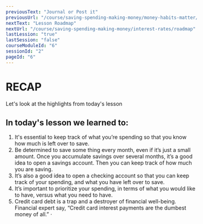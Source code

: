 ```yaml
---
previousText: "Journal or Post it"
previousUrl: "/course/saving-spending-making-money/money-habits-matter/journal-or-post-it"
nextText: "Lesson Roadmap"
nextUrl: "/course/saving-spending-making-money/interest-rates/roadmap"
lastLession: "true"
lastSession: "false"
courseModuleId: "6"
sessionId: "2"
pageId: "6"
---
```



# RECAP

<sparkle-character-intro position="right" character="jen">
Let's look at the highlights from today's lesson
</sparkle-character-intro>

## In today's lesson we learned to:
1. It's essential to keep track of what you’re spending so that you know how much is left over to save.
2. Be determined to save some thing every month, even if it’s just a small amount. Once you accumulate savings over several months, it’s a good idea to open a savings account. Then you can keep track of how much you are saving.
3. It’s also a good idea to open a checking account so that you can keep track of your spending, and what you have left over to save. 
4. It’s important to prioritize your spending, in terms of what you would like to have, versus what you need to have.
5. Credit card debt is a trap and a destroyer of financial well-being. Financial expert say, “Credit card interest payments are the dumbest money of all.” ·
